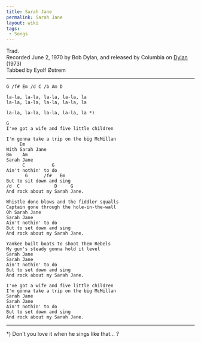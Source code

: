 ```yaml
---
title: Sarah Jane
permalink: Sarah Jane
layout: wiki
tags:
 - Songs
---
```


Trad.  
Recorded June 2, 1970 by Bob Dylan, and released by Columbia on
[Dylan](Dylan) (1973)  
Tabbed by Eyolf Østrem

* * * * *

    G /f# Em /d C /b Am D

    la-la, la-la, la-la, la-la, la
    la-la, la-la, la-la, la-la, la

    la-la, la-la, la-la, la-la, la *)

    G
    I've got a wife and five little children

    I'm gonna take a trip on the big McMillan
         Em
    With Sarah Jane
    Bm    Am
    Sarah Jane
          C          G
    Ain't nothin' to do
           G      /f#   Em
    But to sit down and sing
    /d  C             D     G
    And rock about my Sarah Jane.

    Whistle done blows and the fiddler squalls
    Captain gone through the hole-in-the-wall
    Oh Sarah Jane
    Sarah Jane
    Ain't nothin' to do
    But to set down and sing
    And rock about my Sarah Jane.

    Yankee built boats to shoot them Rebels
    My gun's steady gonna hold it level
    Sarah Jane
    Sarah Jane
    Ain't nothin' to do
    But to set down and sing
    And rock about my Sarah Jane.

    I've got a wife and five little children
    I'm gonna take a trip on the big McMillan
    Sarah Jane
    Sarah Jane
    Ain't nothin' to do
    But to set down and sing
    And rock about my Sarah Jane.

* * * * *

\*) Don't you love it when he sings like that... ?
